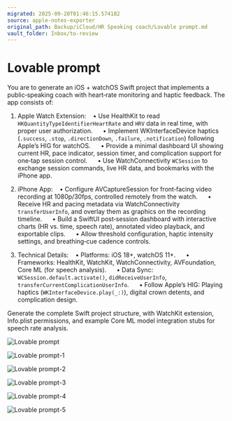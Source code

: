 ```yaml
---
migrated: 2025-09-20T01:46:15.574182
source: apple-notes-exporter
original_path: Backup/iCloud/HR Speaking coach/Lovable prompt.md
vault_folder: Inbox/to-review
---
```

# Lovable prompt

You are to generate an iOS + watchOS Swift project that implements a public‑speaking coach with heart‑rate monitoring and haptic feedback. The app consists of:

1. Apple Watch Extension:
   • Use HealthKit to read `HKQuantityTypeIdentifierHeartRate` and `HRV` data in real time, with proper user authorization.  
   • Implement WKInterfaceDevice haptics (`.success`, `.stop`, `.directionDown`, `.failure`, `.notification`) following Apple’s HIG for watchOS.  
   • Provide a minimal dashboard UI showing current HR, pace indicator, session timer, and complication support for one‑tap session control.  
   • Use WatchConnectivity `WCSession` to exchange session commands, live HR data, and bookmarks with the iPhone app.

2. iPhone App:
   • Configure AVCaptureSession for front‑facing video recording at 1080p/30fps, controlled remotely from the watch.  
   • Receive HR and pacing metadata via WatchConnectivity `transferUserInfo`, and overlay them as graphics on the recording timeline.  
   • Build a SwiftUI post‑session dashboard with interactive charts (HR vs. time, speech rate), annotated video playback, and exportable clips.  
   • Allow threshold configuration, haptic intensity settings, and breathing‑cue cadence controls.

3. Technical Details:
   • Platforms: iOS 18+, watchOS 11+.  
   • Frameworks: HealthKit, WatchKit, WatchConnectivity, AVFoundation, Core ML (for speech analysis).  
   • Data Sync: `WCSession.default.activate()`, `didReceiveUserInfo`, `transferCurrentComplicationUserInfo`.  
   • Follow Apple’s HIG: Playing haptics (`WKInterfaceDevice.play(_:)`), digital crown detents, and complication design.

Generate the complete Swift project structure, with WatchKit extension, Info.plist permissions, and example Core ML model integration stubs for speech rate analysis.

![Lovable prompt](images/Lovable%20prompt.png)

![Lovable prompt-1](images/Lovable%20prompt-1.png)

![Lovable prompt-2](images/Lovable%20prompt-2.png)

![Lovable prompt-3](images/Lovable%20prompt-3.png)

![Lovable prompt-4](images/Lovable%20prompt-4.png)

![Lovable prompt-5](images/Lovable%20prompt-5.png)

